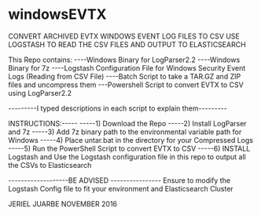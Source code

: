 # windowsEVTX
CONVERT ARCHIVED EVTX WINDOWS EVENT LOG FILES TO CSV
USE LOGSTASH TO READ THE CSV FILES AND OUTPUT TO ELASTICSEARCH

This Repo contains:
  ----Windows Binary for LogParser2.2
  ----Windows Binary for 7z
  ----Logstash Configuration File for Windows Security Event Logs (Reading from CSV File)
  ----Batch Script to take a TAR.GZ and ZIP files and uncompress them
  ---Powershell Script to convert EVTX to CSV using LogParser2.2

---------I typed descriptions in each script to explain them---------  


INSTRUCTIONS:-----
-----1) Download the Repo
-----2) Install LogParser and 7z
-----3) Add 7z binary path to the environmental variable path for Windows
-----4) Place untar.bat in the directory for your Compressed Logs
-----5) Run the PowerShell Script to convert EVTX to CSV
-----6) INSTALL Logstash and Use the Logstash configuration file in this repo to output all the CSVs to Elasticsearch

-------------------BE ADVISED ---------------- Ensure to modify the Logstash Config file to fit your environment and Elasticsearch Cluster


JERIEL JUARBE
NOVEMBER 2016

